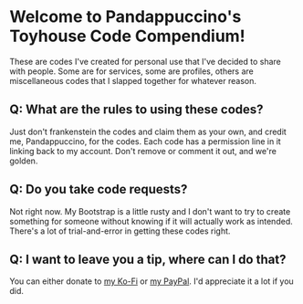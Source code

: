 # Welcome to Pandappuccino's Toyhouse Code Compendium!
These are codes I've created for personal use that I've decided to share with people.  Some are for services, some are profiles, others are miscellaneous codes that I slapped together for whatever reason.

## Q: What are the rules to using these codes?
Just don't frankenstein the codes and claim them as your own, and credit me, Pandappuccino, for the codes.  Each code has a permission line in it linking back to my account.  Don't remove or comment it out, and we're golden.

## Q: Do you take code requests?
Not right now.  My Bootstrap is a little rusty and I don't want to try to create something for someone without knowing if it will actually work as intended.  There's a lot of trial-and-error in getting these codes right.

## Q: I want to leave you a tip, where can I do that?
You can either donate to [my Ko-Fi](https://ko-fi.com/pandappuccino) or [my PayPal](https://paypal.me/PastelPandaArt).  I'd appreciate it a lot if you did.
